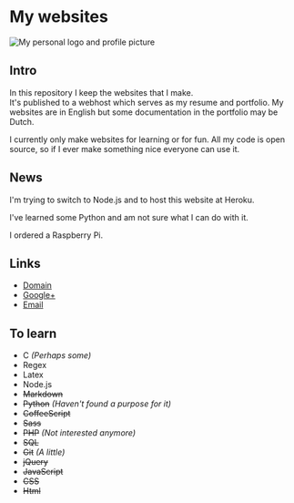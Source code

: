 # My websites

![My personal logo and profile picture](https://www.lukaas33.com/assets/images/other/logo.svg)

## Intro

In this repository I keep the websites that I make.  
It's published to a webhost which serves as my resume and portfolio.
My websites are in English but some documentation in the portfolio may be Dutch.

I currently only make websites for learning or for fun.
All my code is open source, so if I ever make something nice everyone can use it.

## News

I'm trying to switch to Node.js and to host this website at Heroku.

I've learned some Python and am not sure what I can do with it.

I ordered a Raspberry Pi.

## Links

-   [Domain](https://www.lukaas33.com)
-   [Google+](https://plus.google.com/u/0/+LucasvanOsenbruggen)
-   [Email](mailto:contact@lukaas33.com)

## To learn

-   C _(Perhaps some)_
-   Regex
-   Latex
-   Node.js
-   ~~Markdown~~
-   ~~Python~~ _(Haven't found a purpose for it)_
-   ~~CoffeeScript~~
-   ~~Sass~~
-   ~~PHP~~ _(Not interested anymore)_
-   ~~SQL~~
-   ~~Git~~ _(A little)_
-   ~~jQuery~~
-   ~~JavaScript~~
-   ~~CSS~~
-   ~~Html~~
